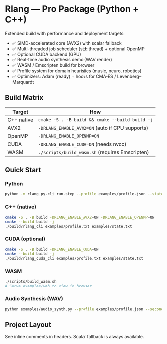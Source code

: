 # Rlang — Pro Package (Python + C++)

Extended build with performance and deployment targets:

- ✅ SIMD-accelerated core (AVX2) with scalar fallback
- ✅ Multi-threaded job scheduler (std::thread) + optional OpenMP
- ✅ Optional CUDA backend (GPU)
- ✅ Real-time audio synthesis demo (WAV render)
- ✅ WASM / Emscripten build for browser
- ✅ Profile system for domain heuristics (music, neuro, robotics)
- ✅ Optimizers: Adam (ready) + hooks for CMA‑ES / Levenberg–Marquardt

## Build Matrix

| Target | How |
|-------|-----|
| C++ native | `cmake -S . -B build && cmake --build build -j` |
| AVX2 | `-DRLANG_ENABLE_AVX2=ON` (auto if CPU supports) |
| OpenMP | `-DRLANG_ENABLE_OPENMP=ON` |
| CUDA | `-DRLANG_ENABLE_CUDA=ON` (needs nvcc) |
| WASM | `./scripts/build_wasm.sh` (requires Emscripten) |

## Quick Start

### Python
```bash
python -m rlang_py.cli run-step --profile examples/profile.json --state examples/state.json
```

### C++ (native)
```bash
cmake -S . -B build -DRLANG_ENABLE_AVX2=ON -DRLANG_ENABLE_OPENMP=ON
cmake --build build -j
./build/rlang_cli examples/profile.txt examples/state.txt
```

### CUDA (optional)
```bash
cmake -S . -B build -DRLANG_ENABLE_CUDA=ON
cmake --build build -j
./build/rlang_cuda_cli examples/profile.txt examples/state.txt
```

### WASM
```bash
./scripts/build_wasm.sh
# Serve examples/web to view in browser
```

### Audio Synthesis (WAV)
```bash
python examples/audio_synth.py --profile examples/profile.json --seconds 4 --samplerate 44100 --out out.wav
```

## Project Layout
See inline comments in headers. Scalar fallback is always available.
